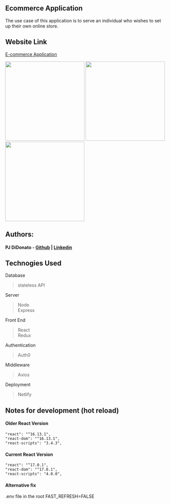 ## Ecommerce Application
The use case of this application is to serve an individual who wishes to set up their own online store. 

## Website Link
[E-commerce Application](https://calico-network.netlify.app/)

<div>
<img src="/gifs/soap.gif" width="250" height="250" /> 
<img src="/gifs/eggs.gif" width="250" height="250" /> 
<img src="/gifs/bread.gif" width="250" height="250" /> 
</div>


## Authors: 
#### PJ DiDonato - [Github](https://github.com/pauldidonatojr) | [Linkedin](https://www.linkedin.com/in/paul-didonato-a13726216/)

## Technogies Used
Database <br/>
>stateless API <br/>

Server <br/>
>Node <br/>
>Express <br/>

Front End <br/>
>React <br/>
>Redux <br/>

Authentication <br/>
>Auth0 <br/>

Middleware <br/>
>Axios <br/>

Deployment <br />
>Netlify




## Notes for development (hot reload) 

#### Older React Version

```
"react": "^16.13.1",
"react-dom": "^16.13.1",
"react-scripts": "3.4.3",
```

#### Current React Version

```
"react": "^17.0.1",
"react-dom": "^17.0.1",
"react-scripts": "4.0.0",
```

#### Alternative fix

.env file in the root
FAST_REFRESH=FALSE
